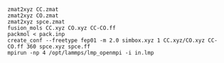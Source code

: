     zmat2xyz CC.zmat
    zmat2xyz CO.zmat
    zmat2xyz spce.zmat
    fusion_mols CC.xyz CO.xyz CC-CO.ff
    packmol < pack.inp
    create_conf --freetype fep01 -m 2.0 simbox.xyz 1 CC.xyz/CO.xyz CC-CO.ff 360 spce.xyz spce.ff
    mpirun -np 4 /opt/lammps/lmp_openmpi -i in.lmp
